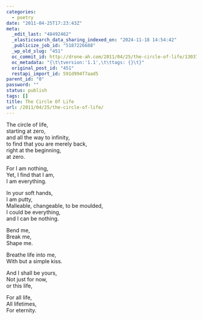 ```yaml
---
categories:
  - poetry
date: "2011-04-25T17:23:43Z"
meta:
  _edit_last: "48492462"
  _elasticsearch_data_sharing_indexed_on: "2024-11-18 14:54:42"
  _publicize_job_id: "5187226688"
  _wp_old_slug: "451"
  oc_commit_id: http://drone-ah.com/2011/04/25/the-circle-of-life/1303752225
  oc_metadata: "{\t\tversion:'1.1',\t\ttags: {}\t}"
  original_post_id: "451"
  restapi_import_id: 591d994f7aad5
parent_id: "0"
password: ""
status: publish
tags: []
title: The Circle Of Life
url: /2011/04/25/the-circle-of-life/
---
```


The circle of life,\
starting at zero,\
and all the way to infinity,\
to find that you are merely back,\
right at the beginning,\
at zero.

For I am nothing,\
Yet, I find that I am,\
I am everything.

In your soft hands,\
I am putty,\
Malleable, changeable, to be moulded,\
I could be everything,\
and I can be nothing.

Bend me,\
Break me,\
Shape me.

Breathe life into me,\
With but a simple kiss.

And I shall be yours,\
Not just for now,\
or this life,

For all life,\
All lifetimes,\
For eternity.
